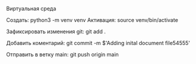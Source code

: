Виртуальная среда 

Создать:
python3 -m venv venv 
Активация:
source venv/bin/activate

Зафиксировать изменения git:
git add .  

Добавить коментарий:
git commit -m $'Adding inital document file54555' 

Отправить в ветку main:
git push origin main 